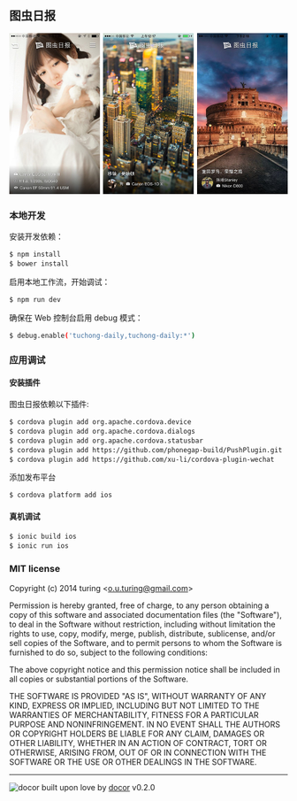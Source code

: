## 图虫日报

![图虫每日精选](./screenshot.jpg)

### 本地开发

安装开发依赖：

```bash
$ npm install
$ bower install
```

启用本地工作流，开始调试：

```bash
$ npm run dev
```

确保在 Web 控制台启用 debug 模式：

```bash
$ debug.enable('tuchong-daily,tuchong-daily:*')
```

### 应用调试

#### 安装插件

图虫日报依赖以下插件:

```bash
$ cordova plugin add org.apache.cordova.device
$ cordova plugin add org.apache.cordova.dialogs
$ cordova plugin add org.apache.cordova.statusbar
$ cordova plugin add https://github.com/phonegap-build/PushPlugin.git
$ cordova plugin add https://github.com/xu-li/cordova-plugin-wechat
```

添加发布平台

```bash
$ cordova platform add ios
```

#### 真机调试

```bash
$ ionic build ios
$ ionic run ios
```

### MIT license
Copyright (c) 2014 turing &lt;o.u.turing@gmail.com&gt;

Permission is hereby granted, free of charge, to any person obtaining a copy
of this software and associated documentation files (the &quot;Software&quot;), to deal
in the Software without restriction, including without limitation the rights
to use, copy, modify, merge, publish, distribute, sublicense, and/or sell
copies of the Software, and to permit persons to whom the Software is
furnished to do so, subject to the following conditions:

The above copyright notice and this permission notice shall be included in
all copies or substantial portions of the Software.

THE SOFTWARE IS PROVIDED &quot;AS IS&quot;, WITHOUT WARRANTY OF ANY KIND, EXPRESS OR
IMPLIED, INCLUDING BUT NOT LIMITED TO THE WARRANTIES OF MERCHANTABILITY,
FITNESS FOR A PARTICULAR PURPOSE AND NONINFRINGEMENT. IN NO EVENT SHALL THE
AUTHORS OR COPYRIGHT HOLDERS BE LIABLE FOR ANY CLAIM, DAMAGES OR OTHER
LIABILITY, WHETHER IN AN ACTION OF CONTRACT, TORT OR OTHERWISE, ARISING FROM,
OUT OF OR IN CONNECTION WITH THE SOFTWARE OR THE USE OR OTHER DEALINGS IN
THE SOFTWARE.

---
![docor](https://raw.githubusercontent.com/turingou/docor/master/docor.png)
built upon love by [docor](https://github.com/turingou/docor.git) v0.2.0